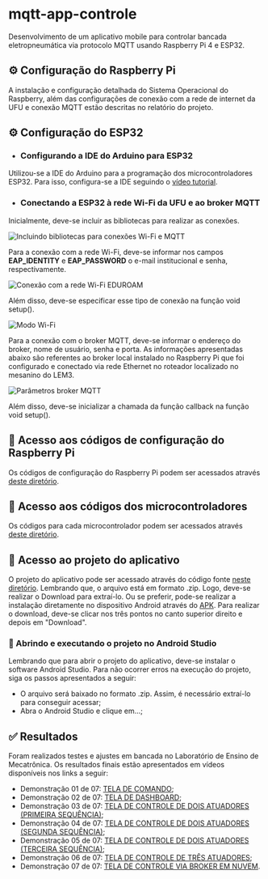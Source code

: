 # mqtt-app-controle
Desenvolvimento de um aplicativo mobile para controlar bancada eletropneumática via protocolo MQTT usando Raspberry Pi 4 e ESP32.

## ⚙️ Configuração do Raspberry Pi
A instalação e configuração detalhada do Sistema Operacional do Raspberry, além das configurações de conexão com a rede de internet da UFU e conexão MQTT estão descritas no relatório do projeto.

## ⚙️ Configuração do ESP32
- ### Configurando a IDE do Arduino para ESP32
Utilizou-se a IDE do Arduino para a programação dos microcontroladores ESP32. 
Para isso, configura-se a IDE seguindo o [vídeo tutorial](https://www.youtube.com/watch?v=ROkhP5oWRUU).

- ### Conectando a ESP32 à rede Wi-Fi da UFU e ao broker MQTT
Inicialmente, deve-se incluir as bibliotecas para realizar as conexões.

![Incluindo bibliotecas para conexões Wi-Fi e MQTT](https://github.com/MAPL-UFU/mqtt-app-controle/assets/73907821/f7da857d-bcb8-4a5a-95a0-6faa60595136)

Para a conexão com a rede Wi-Fi, deve-se informar nos campos **EAP_IDENTITY** e **EAP_PASSWORD** o e-mail institucional e senha, respectivamente.

![Conexão com a rede Wi-Fi EDUROAM](https://github.com/MAPL-UFU/mqtt-app-controle/assets/73907821/26c8c209-cff4-4741-9d72-54cc17907964)

Além disso, deve-se especificar esse tipo de conexão na função void setup().

![Modo Wi-Fi](https://github.com/MAPL-UFU/mqtt-app-controle/assets/73907821/e905ebf7-6603-48d4-8cca-37bd694703bb)

Para a conexão com o broker MQTT, deve-se informar o endereço do broker, nome de usuário, senha e porta. As informações apresentadas abaixo são referentes ao broker local instalado no Raspberry Pi que foi configurado e conectado via rede Ethernet no roteador localizado no mesanino do LEM3.

![Parâmetros broker MQTT](https://github.com/MAPL-UFU/mqtt-app-controle/assets/73907821/d0319dd3-dd63-4e95-a009-d52a6f5f0b88)

Além disso, deve-se inicializar a chamada da função callback na função void setup().

## 📁 Acesso aos códigos de configuração do Raspberry Pi
Os códigos de configuração do Raspberry Pi podem ser acessados através [deste diretório](https://github.com/MAPL-UFU/mqtt-app-controle/tree/main/C%C3%93DIGOS%20RASPBERRY).

## 📁 Acesso aos códigos dos microcontroladores
Os códigos para cada microcontrolador podem ser acessados através [deste diretório](https://github.com/MAPL-UFU/mqtt-app-controle/tree/main/C%C3%93DIGOS%20ESP32).

## 📁 Acesso ao projeto do aplicativo
O projeto do aplicativo pode ser acessado através do código fonte [neste diretório](https://github.com/MAPL-UFU/mqtt-app-controle/blob/main/Aplicativo/Android%20Studio/MQTT-APP-AndroidStudio.zip). Lembrando que, o arquivo está em formato .zip. Logo, deve-se realizar o Download para extraí-lo. Ou se preferir, pode-se realizar a instalação diretamente no dispositivo Android através do [APK](https://github.com/MAPL-UFU/mqtt-app-controle/blob/main/Aplicativo/APK/MQTT-App-vFinal.apk). Para realizar o download, deve-se clicar nos três pontos no canto superior direito e depois em "Download".

### 📲 Abrindo e executando o projeto no Android Studio
Lembrando que para abrir o projeto do aplicativo, deve-se instalar o software Android Studio.
Para não ocorrer erros na execução do projeto, siga os passos apresentados a seguir:
- O arquivo será baixado no formato .zip. Assim, é necessário extraí-lo para conseguir acessar;
- Abra o Android Studio e clique em...;

## ✅ Resultados
Foram realizados testes e ajustes em bancada no Laboratório de Ensino de Mecatrônica.
Os resultados finais estão apresentados em vídeos disponíveis nos links a seguir:

- Demonstração 01 de 07: [TELA DE COMANDO](https://youtu.be/MyiuIrd5wE8);
- Demonstração 02 de 07: [TELA DE DASHBOARD](https://youtu.be/5tTWuPnENv8);
- Demonstração 03 de 07: [TELA DE CONTROLE DE DOIS ATUADORES (PRIMEIRA SEQUÊNCIA)](https://youtu.be/RBTWL6hKgfo);
- Demonstração 04 de 07: [TELA DE CONTROLE DE DOIS ATUADORES (SEGUNDA SEQUÊNCIA)](https://youtu.be/ZZiYtdUzc9o);
- Demonstração 05 de 07: [TELA DE CONTROLE DE DOIS ATUADORES (TERCEIRA SEQUÊNCIA)](https://youtu.be/LQ93bLfJFuQ);
- Demonstração 06 de 07: [TELA DE CONTROLE DE TRÊS ATUADORES](https://youtu.be/s2FILRrS43g);
- Demonstração 07 de 07: [TELA DE CONTROLE VIA BROKER EM NUVEM](https://youtu.be/ezOWhJ70hYo).
